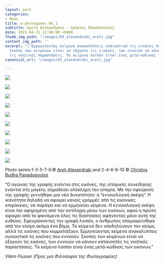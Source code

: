 ```yaml
---
layout: post
categories:
- News
title: e-photogames 06_1
subtitle: Αρετή Αλεξανδράκη - Χρήστος Παπαδόπουλος
date: 2021-04-21 22:00:00 +0000
thumb_img_path: "/images/03_alexandraki_areti.jpg"
content_img_path: ''
excerpt: "\"Ερμηνεύοντας κείμενα ανακαλύπτεις ουσιαστικά τις εικόνες που εννοούν.
  Σκοπός των κειμένων είναι να εξηγούν τις εικόνες, των εννοιών να κάνουν κατανοητές
  τις νοητικές παραστάσεις. Τα κείμενα λοιπόν είναι ένας μετά-κώδικας των εικόνων.”"
canonical_url: "/images/03_alexandraki_areti.jpg"

---
```

![](/images/01_alexandraki_areti.jpg)

![](/images/02_christos_budah_papadopoulos.jpg)

![](/images/03_alexandraki_areti.jpg)

![](/images/04_christos_budah_papadopoulos.jpg)

![](/images/05_alexandraki_areti.jpg)

![](/images/06_papadopoulos_christos_2.jpg)

![](/images/07_alexandraki_areti.jpg)

![](/images/08_christos_budah_papadopoulos.jpg)

![](/images/09_alexandraki_areti_3.jpg)

![](/images/10_christos_budah_papadopoulos.jpg)

Photo series:1-3-5-7-9.© <a href="https://www.facebook.com/aretialexandraki" target="blank">Areti Alexandraki</a>  and  2-4-6-8-10  © <a href="https://www.facebook.com/profile.php?id=100000196118507" target="blank">Christos Budha Papadopoulos</a>

“Ο αγώνας της γραφής ενάντια στις εικόνες, της ιστορικής συνείδησης ενάντια στη μαγεία, σημαδεύει ολόκληρη την ιστορία. Με την εφεύρεση της γραφής γεννήθηκε μια νέα δυνατότητα: η “εννοιολογική σκέψη”. Η ικανότητα δηλαδή να αφαιρεί κανείς γραμμές από τις εικονικές επιφάνειες, να παράγει και να ερμηνεύει κείμενα. Η εννοιολογική σκέψη είναι πιο αφηρημένη από την αντίληψη μέσω των εικόνων, αφού η πρώτη αφαιρεί από τα φαινόμενα όλες τις διαστάσεις αφήνοντας μόνο αυτή της ευθείας. Εφευρίσκοντας την γραφή λοιπόν, ο άνθρωπος απομακρύνθηκε από τον κόσμο ακόμα ένα βήμα. Τα κείμενα δεν υποδηλώνουν τον κόσμο, αλλά τις εικόνες που κομματιάζουν. Ερμηνεύοντας κείμενα ανακαλύπτεις ουσιαστικά τις εικόνες που εννοούν. Σκοπός των κειμένων είναι να εξηγούν τις εικόνες, των εννοιών να κάνουν κατανοητές τις νοητικές παραστάσεις. Τα κείμενα λοιπόν είναι ένας μετά-κώδικας των εικόνων.”

_Vilém Flusser (Προς μια Φιλοσοφία της Φωτογραφίας)_